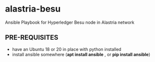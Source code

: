 # alastria-besu
Ansible Playbook for Hyperledger Besu node in Alastria network

## PRE-REQUISITES
* have an Ubuntu 18 or 20 in place with python installed
* install ansible somewhere (**apt install ansible** , or **pip install ansible**)

